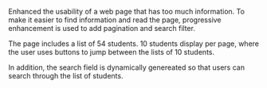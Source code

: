 Enhanced the usability of a web page that has too much information. To make it easier to find information and read the page, progressive enhancement is used to add pagination and search filter.

The page includes a list of 54 students. 10 students display per page, where the user uses buttons to jump between the lists of 10 students.

In addition, the search field is dynamically genereated so that users can search through the list of students.
